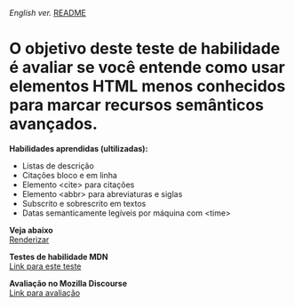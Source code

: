 <p><i>English ver.</i> <a href="https://github.com/alexandre-j-dev/MDN-Mozilla-Developer-Network/blob/HTML/Test%20your%20skills:%20Links/README.en.md"> README</a></p>

<h1> O objetivo deste teste de habilidade é avaliar se você entende como usar elementos HTML menos conhecidos para marcar recursos semânticos avançados. </h1>

<strong>Habilidades aprendidas (ultilizadas):</strong>
<ul>  
<li>Listas de descrição</li>
<li>Citações bloco e em linha</li>
<li>Elemento &lt;cite&gt; para citações</li>
<li>Elemento &lt;abbr&gt; para abreviaturas e siglas</li>  
<li>Subscrito e sobrescrito em textos</li>
<li>Datas semanticamente legíveis por máquina com &lt;time&gt;</li>
</ul>

<strong>Veja abaixo</strong><br>
<a href="https://htmlpreview.github.io/?https://github.com/alexandre-j-dev/MDN-Mozilla-Developer-Network/blob/HTML/Test%20your%20skills:%20Advanced%20HTML%20text/advanced_text.html"> Renderizar </a><br>

<strong>Testes de habilidade MDN</strong><br>
<a href="https://developer.mozilla.org/en-US/docs/Learn/HTML/Introduction_to_HTML/Test_your_skills:_Advanced_HTML_text"> Link para este teste </a>

<strong>Avaliação no Mozilla Discourse</strong><br>
<a href="https://discourse.mozilla.org/t/assessment-wanted-for-html-advanced-text-skill-test-1/106611">Link para avaliação </a>
